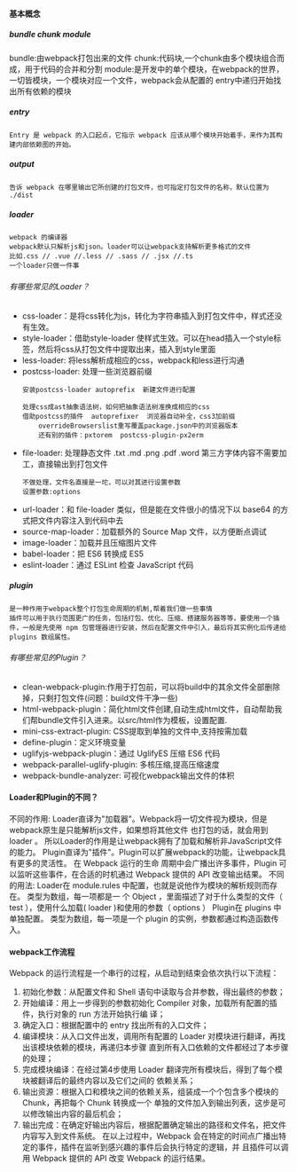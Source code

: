 #### 基本概念
##### bundle chunk module
bundle:由webpack打包出来的⽂件
chunk:代码块,⼀个chunk由多个模块组合⽽成，⽤于代码的合并和分割 
module:是开发中的单个模块，在webpack的世界，⼀切皆模块，⼀个模块对应⼀个⽂件，webpack会从配置的 entry中递归开始找出所有依赖的模块
##### entry
```
Entry 是 webpack 的入口起点，它指示 webpack 应该从哪个模块开始着手，来作为其构建内部依赖图的开始。
```
##### output
```
告诉 webpack 在哪里输出它所创建的打包文件，也可指定打包文件的名称，默认位置为 ./dist
```
##### loader
```
webpack 的编译器
webpack默认只解析js和json。loader可以让webpack支持解析更多格式的文件 
比如.css // .vue //.less // .sass // .jsx //.ts
一个loader只做一件事
```
###### 有哪些常⻅的Loader？ 
- css-loader：是将css转化为js，转化为字符串插入到打包文件中，样式还没有生效。 
- style-loader：借助style-loader 使样式生效。可以在head插入一个style标签，然后将css从打包文件中提取出来，插入到style里面
- less-loader: 将less解析成相应的css，webpack和less进行沟通
- postcss-loader: 处理一些浏览器前缀
    ```
    安装postcss-loader autoprefix  新建文件进行配置

    处理css成ast抽象语法树，如何把抽象语法树准换成相应的css
    借助postcss的插件  autoprefixer  浏览器自动补全，css3加前缀
        overrideBrowserslist重写覆盖package.json中的浏览器版本
        还有别的插件：pxtorem  postcss-plugin-px2erm
    ```
- file-loader: 处理静态文件  .txt .md .png .pdf .word 第三方字体内容不需要加工，直接输出到打包文件
    ```
    不做处理，文件名直接是一坨，可以对其进行设置参数
    设置参数:options 
    ```
- url-loader：和 file-loader 类似，但是能在⽂件很⼩的情况下以 base64 的⽅式把⽂件内容注⼊到代码中去 
- source-map-loader：加载额外的 Source Map ⽂件，以⽅便断点调试 
- image-loader：加载并且压缩图⽚⽂件 
- babel-loader：把 ES6 转换成 ES5 
- eslint-loader：通过 ESLint 检查 JavaScript 代码
##### plugin
```
是一种作用于webpack整个打包生命周期的机制,帮着我们做一些事情
插件可以用于执行范围更广的任务，包括打包、优化、压缩、搭建服务器等等，要使用一个插件，一般是先使用 npm 包管理器进行安装，然后在配置文件中引入，最后将其实例化后传递给 plugins 数组属性。
```
###### 有哪些常⻅的Plugin？ 
- clean-webpack-plugin:作用于打包前，可以将build中的其余文件全部删除掉，只剩打包文件(问题：build文件干净一些)
- html-webpack-plugin：简化html⽂件创建,自动生成html文件，自动帮助我们帮bundle文件引入进来。以src/html作为模板，设置配置.
- mini-css-extract-plugin: CSS提取到单独的⽂件中,⽀持按需加载
- define-plugin：定义环境变量 
- uglifyjs-webpack-plugin：通过 UglifyES 压缩 ES6 代码 
- webpack-parallel-uglify-plugin: 多核压缩,提⾼压缩速度 
- webpack-bundle-analyzer: 可视化webpack输出⽂件的体积 
#### Loader和Plugin的不同？
不同的作⽤: 
Loader直译为"加载器"。Webpack将⼀切⽂件视为模块，但是webpack原⽣是只能解析js⽂件，如果想将其他⽂件 也打包的话，就会⽤到 loader 。 所以Loader的作⽤是让webpack拥有了加载和解析⾮JavaScript⽂件的能⼒。 
Plugin直译为"插件"。Plugin可以扩展webpack的功能，让webpack具有更多的灵活性。 在 Webpack 运⾏的⽣命 周期中会⼴播出许多事件，Plugin 可以监听这些事件，在合适的时机通过 Webpack 提供的 API 改变输出结果。
不同的⽤法: 
Loader在 module.rules 中配置，也就是说他作为模块的解析规则⽽存在。 类型为数组，每⼀项都是⼀ 个 Object ，⾥⾯描述了对于什么类型的⽂件（ test ），使⽤什么加载( loader )和使⽤的参数（ options ） 
Plugin在 plugins 中单独配置。 类型为数组，每⼀项是⼀个 plugin 的实例，参数都通过构造函数传⼊。
#### webpack工作流程
Webpack 的运⾏流程是⼀个串⾏的过程，从启动到结束会依次执⾏以下流程：
1. 初始化参数：从配置⽂件和 Shell 语句中读取与合并参数，得出最终的参数；
2. 开始编译：⽤上⼀步得到的参数初始化 Compiler 对象，加载所有配置的插件，执⾏对象的 run ⽅法开始执⾏编 译；
3. 确定⼊⼝：根据配置中的 entry 找出所有的⼊⼝⽂件； 
4. 编译模块：从⼊⼝⽂件出发，调⽤所有配置的 Loader 对模块进⾏翻译，再找出该模块依赖的模块，再递归本步骤 直到所有⼊⼝依赖的⽂件都经过了本步骤的处理； 
5. 完成模块编译：在经过第4步使⽤ Loader 翻译完所有模块后，得到了每个模块被翻译后的最终内容以及它们之间的 依赖关系；
6. 输出资源：根据⼊⼝和模块之间的依赖关系，组装成⼀个个包含多个模块的 Chunk，再把每个 Chunk 转换成⼀个 单独的⽂件加⼊到输出列表，这步是可以修改输出内容的最后机会； 
7. 输出完成：在确定好输出内容后，根据配置确定输出的路径和⽂件名，把⽂件内容写⼊到⽂件系统。 在以上过程中，Webpack 会在特定的时间点⼴播出特定的事件，插件在监听到感兴趣的事件后会执⾏特定的逻辑，并 且插件可以调⽤ Webpack 提供的 API 改变 Webpack 的运⾏结果。